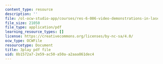 ```yaml
---
content_type: resource
description: ''
file: /ol-ocw-studio-app/courses/res-6-006-video-demonstrations-in-lasers-and-optics-spring-2008/8b1572a72e59ac50a50aa2aaa861dec4_9pD-NW8rsdI.pdf
file_size: 21050
file_type: application/pdf
learning_resource_types: []
license: https://creativecommons.org/licenses/by-nc-sa/4.0/
ocw_type: OCWFile
resourcetype: Document
title: 3play pdf file
uid: 8b1572a7-2e59-ac50-a50a-a2aaa861dec4
---
```

